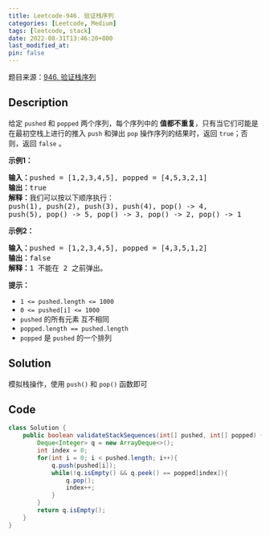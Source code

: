 ```yaml
---
title: Leetcode-946. 验证栈序列
categories: [Leetcode, Medium]
tags: [leetcode, stack]
date: 2022-08-31T13:46:20+800
last_modified_at: 
pin: false
---
```


题目来源：[946. 验证栈序列](https://leetcode.cn/problems/validate-stack-sequences/)

## Description

给定 `pushed` 和 `popped` 两个序列，每个序列中的 **值都不重复**，只有当它们可能是在最初空栈上进行的推入 `push` 和弹出 `pop` 操作序列的结果时，返回 `true`；否则，返回 `false` 。


**示例1：**

<pre>
<strong>输入：</strong>pushed = [1,2,3,4,5], popped = [4,5,3,2,1]
<strong>输出：</strong>true
<strong>解释：</strong>我们可以按以下顺序执行：
push(1), push(2), push(3), push(4), pop() -> 4,
push(5), pop() -> 5, pop() -> 3, pop() -> 2, pop() -> 1
</pre>

**示例2：**

<pre>
<strong>输入：</strong>pushed = [1,2,3,4,5], popped = [4,3,5,1,2]
<strong>输出：</strong>false
<strong>解释：</strong>1 不能在 2 之前弹出。
</pre>

**提示：**

- `1 <= pushed.length <= 1000`
- `0 <= pushed[i] <= 1000`
- `pushed` 的所有元素 互不相同
- `popped.length == pushed.length`
- `popped` 是 `pushed` 的一个排列


## Solution

模拟栈操作，使用 `push()` 和 `pop()` 函数即可


## Code
```java
class Solution {
    public boolean validateStackSequences(int[] pushed, int[] popped) {
        Deque<Integer> q = new ArrayDeque<>();
        int index = 0;
        for(int i = 0; i < pushed.length; i++){
            q.push(pushed[i]);
            while(!q.isEmpty() && q.peek() == popped[index]){
                q.pop();
                index++;
            } 
        }
        return q.isEmpty();
    }
}
```
